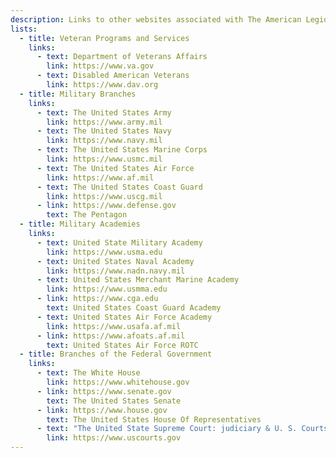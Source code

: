 ```yaml
---
description: Links to other websites associated with The American Legion.
lists:
  - title: Veteran Programs and Services
    links:
      - text: Department of Veterans Affairs
        link: https://www.va.gov
      - text: Disabled American Veterans
        link: https://www.dav.org
  - title: Military Branches
    links:
      - text: The United States Army
        link: https://www.army.mil
      - text: The United States Navy
        link: https://www.navy.mil
      - text: The United States Marine Corps
        link: https://www.usmc.mil
      - text: The United States Air Force
        link: https://www.af.mil
      - text: The United States Coast Guard
        link: https://www.uscg.mil
      - link: https://www.defense.gov
        text: The Pentagon
  - title: Military Academies
    links:
      - text: United State Military Academy
        link: https://www.usma.edu
      - text: United States Naval Academy
        link: https://www.nadn.navy.mil
      - text: United States Merchant Marine Academy
        link: https://www.usmma.edu
      - link: https://www.cga.edu
        text: United States Coast Guard Academy
      - text: United States Air Force Academy
        link: https://www.usafa.af.mil
      - link: https://www.afoats.af.mil
        text: United States Air Force ROTC
  - title: Branches of the Federal Government
    links:
      - text: The White House
        link: https://www.whitehouse.gov
      - link: https://www.senate.gov
        text: The United States Senate
      - link: https://www.house.gov
        text: The United States House Of Representatives
      - text: "The United State Supreme Court: judiciary & U. S. Courts"
        link: https://www.uscourts.gov
---
```

